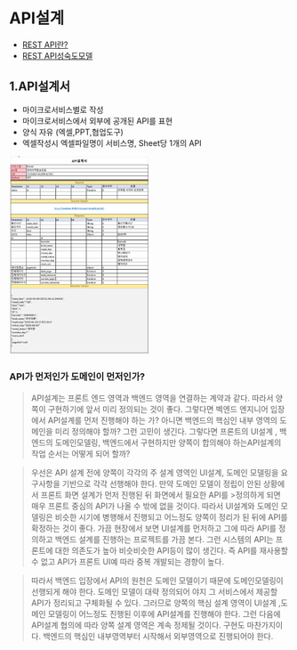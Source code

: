 # API설계
- [REST API란?](https://engineering-skcc.github.io/microservice%20modeling/BackEnd-modeling-API/)
- [REST API성숙도모델](https://engineering-skcc.github.io/microservice%20modeling/BackEnd-modeling-API/)


## 1.API설계서    
 * 마이크로서비스별로 작성
 * 마이크로서비스에서 외부에 공개된 API를 표현
 * 양식 자유 (엑셀,PPT,협업도구)
 * 엑셀작성시 엑셀파일명이 서비스명, Sheet당 1개의 API
 <img src="https://github.com/CNAPS-MSA/CNAPS3/blob/master/img/apiD.png" width="50%">

### API가 먼저인가 도메인이 먼저인가?

>API설계는 프론트 엔드 영역과 백엔드 영역을 연결하는 계약과 같다. 따라서 양쪽이 구현하기에 앞서 미리 정의되는 것이 좋다. 
>그렇다면 벡엔드 엔지니어 입장에서 API설계를 먼저 진행해야 하는 가? 아니면 백엔드의 핵심인 내부 영역의 도메인을 미리 정의해야 할까? 그런 고민이 생긴다.
>그렇다면 프론트의 UI설계 , 백엔드의 도메인모델링, 백엔드에서 구현하지만 양쪽이 합의해야 하는API설계의 작업 순서는 어떻게 되어 할까? 

>우선은 API 설계 전에 양쪽이 각각의 주 설계 영역인 UI설계, 도메인 모델링을 요구사항을 기반으로 각각 선행해야 한다. 만약 도메인 모델이 정립이 안된 상황에서 프론트 화면 설계가 먼저 진행된 뒤 화면에서 필요한 API를 >정의하게 되면 매우 프론트 중심의 API가 나올 수 밖에 없을 것이다.
>따라서 UI설계와 도메인 모델링은 비슷한 시기에 병행해서 진행되고 어느정도 양쪽이 정리가 된 뒤에 API를 확정하는 것이 좋다.
>가끔 현장에서 보면 UI설계를 먼저하고 그에 따라 API를 정의하고 백엔드 설계를 진행하는 프로젝트를 가끔 본다. 그런 시스템의 API는 프론트에 대한 의존도가 높아 비슷비슷한 API등이 많이 생긴다. 즉 API를 재사용할 수 없고 API가 프론트 UI예 따라 중복 개발되는 경향이 높다.

>따라서 백엔드 입장에서 API의 원천은 도메인 모델이기 때문에 도메인모델링이 선행되게 해야 한다. 도메인 모델이 대략 정의되어 야지 그 서비스에서 제공할 API가 정리되고 구체화될 수 있다. 
>그러므로 양쪽의 핵심 설계 영역이 UI설계 ,도메인 모델링이 어느정도 진행된 이후에 API설계를 진행해야 한다. 그런 다음에 API설계 협의에 따라 양쪽 설계 영역은 계속 정제될 것이다.
>구현도 마찬가지이다. 백엔드의 핵심인 내부영역부터 시작해서 외부영역으로 진행되어야 한다.


